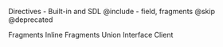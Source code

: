Directives - Built-in and SDL 
@include - field, fragments
@skip
@deprecated

Fragments
Inline Fragments
Union
Interface
Client